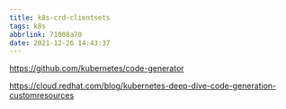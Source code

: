 ```yaml
---
title: k8s-crd-clientsets
tags: k8s
abbrlink: 71008a70
date: 2021-12-26 14:43:37
---
```


https://github.com/kubernetes/code-generator

https://cloud.redhat.com/blog/kubernetes-deep-dive-code-generation-customresources
